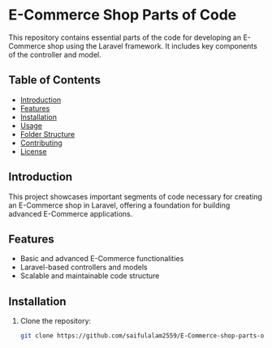 # E-Commerce Shop Parts of Code

This repository contains essential parts of the code for developing an E-Commerce shop using the Laravel framework. It includes key components of the controller and model.

## Table of Contents
- [Introduction](#introduction)
- [Features](#features)
- [Installation](#installation)
- [Usage](#usage)
- [Folder Structure](#folder-structure)
- [Contributing](#contributing)
- [License](#license)

## Introduction
This project showcases important segments of code necessary for creating an E-Commerce shop in Laravel, offering a foundation for building advanced E-Commerce applications.

## Features
- Basic and advanced E-Commerce functionalities
- Laravel-based controllers and models
- Scalable and maintainable code structure

## Installation
1. Clone the repository:
   ```bash
   git clone https://github.com/saifulalam2559/E-Commerce-shop-parts-of-code.git
